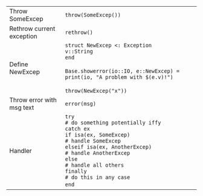 |                           |                                                                                                                                                                                                                                                               |
| ------------------------- | ------------------------------------------------------------------------------------------------------------------------------------------------------------------------------------------------------------------------------------------------------------- |
| Throw SomeExcep           | `throw(SomeExcep())`                                                                                                                                                                                                                                          |
| Rethrow current exception | `rethrow()`                                                                                                                                                                                                                                                   |
| Define NewExcep           | `struct NewExcep <: Exception`<br>`v::String`<br>`end`<br><br>`Base.showerror(io::IO, e::NewExcep) = print(io, "A problem with $(e.v)!")`<br><br>`throw(NewExcep("x"))`                                                                                       |
| Throw error with msg text | `error(msg)`                                                                                                                                                                                                                                                  |
| Handler                   | `try`<br>`# do something potentially iffy`<br>`catch ex`<br>`if isa(ex, SomeExcep)`<br>`# handle SomeExcep`<br>`elseif isa(ex, AnotherExcep)`<br>`# handle AnotherExcep`<br>`else`<br>`# handle all others`<br>`finally`<br>`# do this in any case`<br>`end`⁠ |
